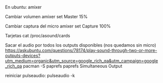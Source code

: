 En ubuntu: amixer

Cambiar volumen
amixer set Master 15%

Cambiar captura del micro
amixer set Capture 100%



Tarjetas
cat /proc/asound/cards



Sacar el audio por todos los outputs disponibles (nos quedamos sin micro)
https://askubuntu.com/questions/78174/play-sound-through-two-or-more-outputs-devices?utm_medium=organic&utm_source=google_rich_qa&utm_campaign=google_rich_qa
pacman -S paprefs
paprefs
  Simultaneous Output

reiniciar pulseaudio: pulseaudio -k
